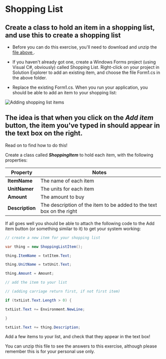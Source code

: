 # Shopping List

Create a class to hold an item in a shopping list, and use this to create a shopping list
---

- Before you can do this exercise, you'll need to download and unzip the [file above ](./NumberDisplay).

- If you haven't already got one, create a Windows Forms project (using Visual C#, obviously) called Shopping List. Right-click on your project in Solution Explorer to add an existing item, and choose the file Form1.cs in the above folder.

- Replace the existing Form1.cs. When you run your application, you should be able to add an item to your shopping list: 

![Adding shopping list items](https://www.wiseowl.co.uk/files/exercise-images/e4828/image_0001.png)

The idea is that when you click on the ***Add item*** button, the item you've typed in should appear in the text box on the right.
---
Read on to find how to do this!

Create a class called ***ShoppingItem*** to hold each item, with the following properties:


| **Property**           | **Notes**                                                             |
|------------------------|-----------------------------------------------------------------------|
| **ItemName**           | The name of each item                                                 |
| **UnitNamer**          | The units for each item                                               | 
| **Amount**             | The amount to buy                                                     |
| **Description**        |  The description of the item to be added to the text box on the right | 


If all goes well you should be able to attach the following code to the Add item button (or something similar to it) to get your system working:
 ```csharp
// create a new item for your shopping list

var thing = new ShoppingListItem();

thing.ItemName = txtItem.Text;

thing.UnitName = txtUnit.Text;

thing.Amount = Amount;

// add the item to your list

// (adding carriage return first, if not first item)

if (txtList.Text.Length > 0) {

txtList.Text += Environment.NewLine;

}

txtList.Text += thing.Description;
```
Add a few items to your list, and check that they appear in the text box!

You can unzip this file to see the answers to this exercise, although please remember this is for your personal use only.
